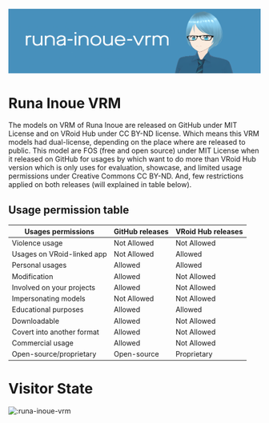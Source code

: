 ![Header](https://raw.githubusercontent.com/Runa-Chin/runa-inoue-vrm/main/image-assets/24-Aug-17-11-11-41-57.png)

# Runa Inoue VRM
The models on VRM of Runa Inoue are released on GitHub under MIT License and on VRoid Hub under CC BY-ND license. Which means this VRM models had dual-license, depending on the place where are released to public. This model are FOS (free and open source) under MIT License when it released on GitHub for usages by which want to do more than VRoid Hub version which is only uses for evaluation, showcase, and limited usage permissions under Creative Commons CC BY-ND. And, few restrictions applied on both releases (will explained in table below).

## Usage permission table

| Usages permissions         | GitHub releases | VRoid Hub releases |
| -------------------------- | --------------- | ------------------ |
| Violence usage             | Not Allowed     | Not Allowed        |
| Usages on VRoid-linked app | Not Allowed     | Allowed            |
| Personal usages            | Allowed         | Allowed            |
| Modification               | Allowed         | Not Allowed        |
| Involved on your projects  | Allowed         | Not Allowed        |
| Impersonating models       | Not Allowed     | Not Allowed        |
| Educational purposes       | Allowed         | Allowed            |
| Downloadable               | Allowed         | Not Allowed        |
| Covert into another format | Allowed         | Not Allowed        |
| Commercial usage           | Allowed         | Not Allowed        |
| Open-source/proprietary    | Open-source     | Proprietary        |

# Visitor State
![:runa-inoue-vrm](https://count.getloli.com/get/@:runa-inoue-vrm)
